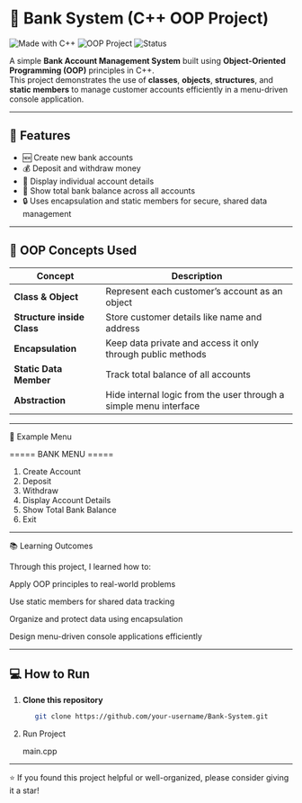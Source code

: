 # 🏦 Bank System (C++ OOP Project)

![Made with C++](https://img.shields.io/badge/Made%20with-C%2B%2B-blue.svg)
![OOP Project](https://img.shields.io/badge/OOP-Concepts-orange.svg)
![Status](https://img.shields.io/badge/Status-Completed-success.svg)

A simple **Bank Account Management System** built using **Object-Oriented Programming (OOP)** principles in C++.  
This project demonstrates the use of **classes**, **objects**, **structures**, and **static members** to manage customer accounts efficiently in a menu-driven console application.

---

## 🚀 Features

- 🆕 Create new bank accounts  
- 💰 Deposit and withdraw money  
- 👤 Display individual account details  
- 🏦 Show total bank balance across all accounts  
- 🔒 Uses encapsulation and static members for secure, shared data management  

---

## 🧠 OOP Concepts Used

| Concept | Description |
|----------|--------------|
| **Class & Object** | Represent each customer’s account as an object |
| **Structure inside Class** | Store customer details like name and address |
| **Encapsulation** | Keep data private and access it only through public methods |
| **Static Data Member** | Track total balance of all accounts |
| **Abstraction** | Hide internal logic from the user through a simple menu interface |
   
---

🧾 Example Menu

===== BANK MENU =====
1. Create Account
2. Deposit
3. Withdraw
4. Display Account Details
5. Show Total Bank Balance
6. Exit

---

📚 Learning Outcomes

Through this project, I learned how to:

Apply OOP principles to real-world problems

Use static members for shared data tracking

Organize and protect data using encapsulation

Design menu-driven console applications efficiently

---

## 💻 How to Run

1. **Clone this repository**
   ```bash
      git clone https://github.com/your-username/Bank-System.git
   ```
2. Run Project
 
   main.cpp

---

⭐ If you found this project helpful or well-organized, please consider giving it a star!








